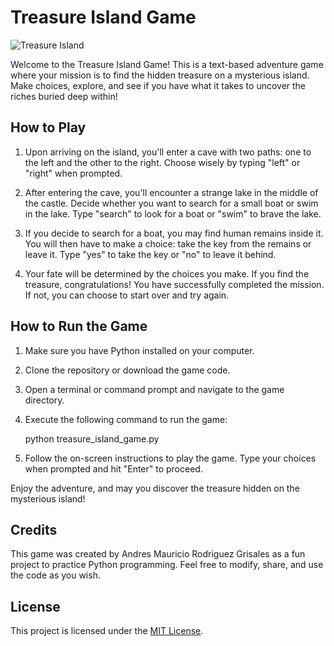 # Treasure Island Game

![Treasure Island](https://img.freepik.com/free-vector/pirate-buries-treasure-chest-island-beach_107791-4737.jpg?w=1380&t=st=1691433575~exp=1691434175~hmac=1201a867d32ab4fb6160d216a78c3561bda62512cd48a026c119684c7497068f)

Welcome to the Treasure Island Game! This is a text-based adventure game where your mission is to find the hidden treasure on a mysterious island. Make choices, explore, and see if you have what it takes to uncover the riches buried deep within!

## How to Play

1. Upon arriving on the island, you'll enter a cave with two paths: one to the left and the other to the right. Choose wisely by typing "left" or "right" when prompted.

2. After entering the cave, you'll encounter a strange lake in the middle of the castle. Decide whether you want to search for a small boat or swim in the lake. Type "search" to look for a boat or "swim" to brave the lake.

3. If you decide to search for a boat, you may find human remains inside it. You will then have to make a choice: take the key from the remains or leave it. Type "yes" to take the key or "no" to leave it behind.

4. Your fate will be determined by the choices you make. If you find the treasure, congratulations! You have successfully completed the mission. If not, you can choose to start over and try again.

## How to Run the Game

1. Make sure you have Python installed on your computer.

2. Clone the repository or download the game code.

3. Open a terminal or command prompt and navigate to the game directory.

4. Execute the following command to run the game:

   python treasure_island_game.py

5. Follow the on-screen instructions to play the game. Type your choices when prompted and hit "Enter" to proceed.

Enjoy the adventure, and may you discover the treasure hidden on the mysterious island!

## Credits

This game was created by Andres Mauricio Rodriguez Grisales as a fun project to practice Python programming. Feel free to modify, share, and use the code as you wish.

## License

This project is licensed under the [MIT License](LICENSE).
